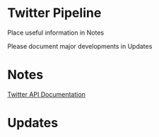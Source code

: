 # Twitter Pipeline
Place useful information in Notes

Please document major developments in Updates

# Notes
[Twitter API Documentation](https://developer.twitter.com/en/docs/twitter-api)

# Updates
